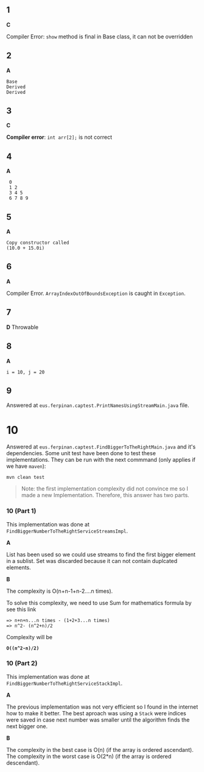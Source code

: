 ## 1
__C__

Compiler Error: `show` method is final in Base class, it can not be overridden

## 2

__A__

    Base
    Derived
    Derived
    
## 3

__C__

__Compiler error__: `int arr[2];` is not correct

## 4

__A__

     0
     1 2
     3 4 5
     6 7 8 9

## 5

__A__

    Copy constructor called
    (10.0 + 15.0i)
    
## 6

__A__

Compiler Error. `ArrayIndexOutOfBoundsException` is caught in `Exception`.

## 7

__D__ Throwable

## 8

__A__ 

    i = 10, j = 20
    
## 9

Answered at `eus.ferpinan.captest.PrintNamesUsingStreamMain.java` file.

# 10

Answered at `eus.ferpinan.captest.FindBiggerToTheRightMain.java` and it's dependencies. Some unit test have been done to test these implementations. They can be run with the next commmand (only applies if we have `maven`):

    mvn clean test


> Note: the first implementation complexity did not convince me so I made a new Implementation. Therefore, this answer has two parts.

### 10 (Part 1)

This implementation was done at `FindBiggerNumberToTheRightServiceStreamsImpl`.

__A__

List has been used so we could use streams to find the first bigger element in a sublist.
Set was discarded because it can not contain duplcated elements.

__B__ 

The complexity is O(n+n-1+n-2....n times).

To solve this complexity, we need to use Sum for mathematics formula by see this link

    => n+n+n...n times - (1+2+3...n times)
    => n^2- (n^2+n)/2

Complexity will be

__`O((n^2-n)/2)`__

### 10 (Part 2)

This implementation was done at `FindBiggerNumberToTheRightServiceStackImpl`.

__A__

The previous implementation was not very efficient so I found in the internet how to make it better. The best aproach was using a `Stack` were indices were saved in case next number was smaller until the algorithm finds the next bigger one.

__B__ 

The complexity in the best case is O(n) (if the array is ordered ascendant).
The complexity in the worst case is O(2*n) (if the array is ordered descendant).

